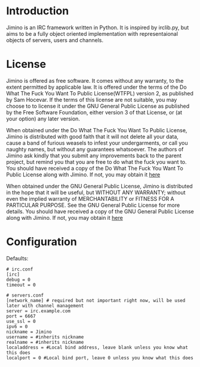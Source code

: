 Introduction
============
Jimino is an IRC framework written in Python. It is inspired by irclib.py, but aims to be a fully object oriented implementation with representaional objects of servers, users and channels.

License
=======

Jimino is offered as free software. It comes without any warranty, to the extent permitted by applicable law. It is offered under the terms of the Do What The Fuck You Want To Public License(WTFPL) version 2, as published by Sam Hocevar. If the terms of this license are not suitable, you may choose to to license it under the GNU General Public License as published by the Free Software Foundation, either version 3 of that License, or (at your option) any later version.

When obtained under the Do What The Fuck You Want To Public License, Jimino is distributed with good faith that it will not delete all your data, cause a band of furious weasels to infest your undergarments, or call you naughty names, but without any guarantees whatsoever. The authors of Jimino ask kindly that you submit any improvements back to the parent project, but remind you that you are free to do what the fuck you want to. You should have received a copy of the Do What The Fuck You Want To Public License along with Jimino. If not, you may obtain it [here](http://sam.zoy.org/wtfpl/)

When obtained under the GNU General Public License, Jimino is distributed in the hope that it will be useful, but WITHOUT ANY WARRANTY; without even the implied warranty of MERCHANTABILITY or FITNESS FOR A PARTICULAR PURPOSE. See the GNU General Public License for more details. You should have received a copy of the GNU General Public License along with Jimino. If not, you may obtain it [here](http://www.gnu.org/licenses/)

Configuration
=============
Defaults:

```
# irc.conf
[irc]
debug = 0
timeout = 0
```

```
# servers.conf
[network_name] # required but not important right now, will be used later with channel management
server = irc.example.com
port = 6667
use_ssl = 0
ipv6 = 0
nickname = Jimino
username = #inherits nickname
realname = #inherits nickname
localaddress = #Local bind address, leave blank unless you know what this does
localport = 0 #Local bind port, leave 0 unless you know what this does
```
